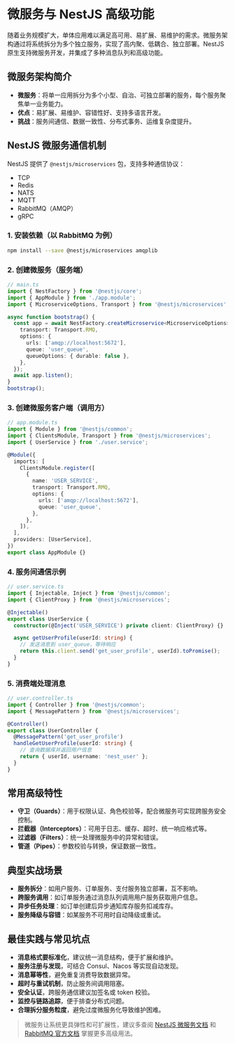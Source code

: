 # 微服务与 NestJS 高级功能

随着业务规模扩大，单体应用难以满足高可用、易扩展、易维护的需求。微服务架构通过将系统拆分为多个独立服务，实现了高内聚、低耦合、独立部署。NestJS 原生支持微服务开发，并集成了多种消息队列和高级功能。

## 微服务架构简介

- **微服务**：将单一应用拆分为多个小型、自治、可独立部署的服务，每个服务聚焦单一业务能力。
- **优点**：易扩展、易维护、容错性好、支持多语言开发。
- **挑战**：服务间通信、数据一致性、分布式事务、运维复杂度提升。

## NestJS 微服务通信机制

NestJS 提供了 `@nestjs/microservices` 包，支持多种通信协议：
- TCP
- Redis
- NATS
- MQTT
- RabbitMQ（AMQP）
- gRPC

### 1. 安装依赖（以 RabbitMQ 为例）

```bash
npm install --save @nestjs/microservices amqplib
```

### 2. 创建微服务（服务端）

```typescript
// main.ts
import { NestFactory } from '@nestjs/core';
import { AppModule } from './app.module';
import { MicroserviceOptions, Transport } from '@nestjs/microservices';

async function bootstrap() {
  const app = await NestFactory.createMicroservice<MicroserviceOptions>(AppModule, {
    transport: Transport.RMQ,
    options: {
      urls: ['amqp://localhost:5672'],
      queue: 'user_queue',
      queueOptions: { durable: false },
    },
  });
  await app.listen();
}
bootstrap();
```

### 3. 创建微服务客户端（调用方）

```typescript
// app.module.ts
import { Module } from '@nestjs/common';
import { ClientsModule, Transport } from '@nestjs/microservices';
import { UserService } from './user.service';

@Module({
  imports: [
    ClientsModule.register([
      {
        name: 'USER_SERVICE',
        transport: Transport.RMQ,
        options: {
          urls: ['amqp://localhost:5672'],
          queue: 'user_queue',
        },
      },
    ]),
  ],
  providers: [UserService],
})
export class AppModule {}
```

### 4. 服务间通信示例

```typescript
// user.service.ts
import { Injectable, Inject } from '@nestjs/common';
import { ClientProxy } from '@nestjs/microservices';

@Injectable()
export class UserService {
  constructor(@Inject('USER_SERVICE') private client: ClientProxy) {}

  async getUserProfile(userId: string) {
    // 发送消息到 user_queue，等待响应
    return this.client.send('get_user_profile', userId).toPromise();
  }
}
```

### 5. 消费端处理消息

```typescript
// user.controller.ts
import { Controller } from '@nestjs/common';
import { MessagePattern } from '@nestjs/microservices';

@Controller()
export class UserController {
  @MessagePattern('get_user_profile')
  handleGetUserProfile(userId: string) {
    // 查询数据库并返回用户信息
    return { userId, username: 'nest_user' };
  }
}
```

## 常用高级特性

- **守卫（Guards）**：用于权限认证、角色校验等，配合微服务可实现跨服务安全控制。
- **拦截器（Interceptors）**：可用于日志、缓存、超时、统一响应格式等。
- **过滤器（Filters）**：统一处理微服务中的异常和错误。
- **管道（Pipes）**：参数校验与转换，保证数据一致性。

## 典型实战场景

- **服务拆分**：如用户服务、订单服务、支付服务独立部署，互不影响。
- **跨服务调用**：如订单服务通过消息队列调用用户服务获取用户信息。
- **异步任务处理**：如订单创建后异步通知库存服务扣减库存。
- **服务降级与容错**：如某服务不可用时自动降级或重试。

## 最佳实践与常见坑点

- **消息格式要标准化**，建议统一消息结构，便于扩展和维护。
- **服务注册与发现**，可结合 Consul、Nacos 等实现自动发现。
- **消息幂等性**，避免重复消费导致数据异常。
- **超时与重试机制**，防止服务间调用阻塞。
- **安全认证**，跨服务通信建议加签名或 token 校验。
- **监控与链路追踪**，便于排查分布式问题。
- **合理拆分服务粒度**，避免过度微服务化导致维护困难。

> 微服务让系统更具弹性和可扩展性，建议多查阅 [NestJS 微服务文档](https://docs.nestjs.com/microservices/basics) 和 [RabbitMQ 官方文档](https://www.rabbitmq.com/documentation.html) 掌握更多高级用法。